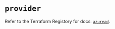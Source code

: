 # `provider`

Refer to the Terraform Registory for docs: [`azuread`](https://registry.terraform.io/providers/hashicorp/azuread/2.39.0/docs).
